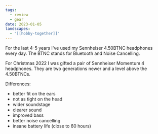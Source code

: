 ```yaml
---
tags:
  - review
  - gear
date: 2023-01-05
landscapes:
  - "[[hobby-together]]"
---
```

For the last 4-5 years I've used my Sennheiser 4.50BTNC headphones every day. The BTNC stands for Bluetooth and Noise Cancelling.

For Christmas 2022 I was gifted a pair of Sennheiser Momentum 4 headphones. They are two generations newer and a level above the 4.50BTNCs.

Differences:
- better fit on the ears 
- not as tight on the head 
- wider soundstage 
- clearer sound 
- improved bass
- better noise cancelling
- insane battery life (close to 60 hours)

